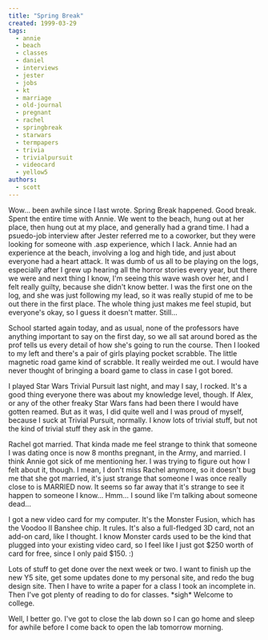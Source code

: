 ```yaml
---
title: "Spring Break"
created: 1999-03-29
tags:
  - annie
  - beach
  - classes
  - daniel
  - interviews
  - jester
  - jobs
  - kt
  - marriage
  - old-journal
  - pregnant
  - rachel
  - springbreak
  - starwars
  - termpapers
  - trivia
  - trivialpursuit
  - videocard
  - yellow5
authors:
  - scott
---
```


Wow… been awhile since I last wrote. Spring Break happened. Good break. Spent the entire time with Annie. We went to the beach, hung out at her place, then hung out at my place, and generally had a grand time. I had a psuedo-job interview after Jester referred me to a coworker, but they were looking for someone with .asp experience, which I lack. Annie had an experience at the beach, involving a log and high tide, and just about everyone had a heart attack. It was dumb of us all to be playing on the logs, especially after I grew up hearing all the horror stories every year, but there we were and next thing I know, I'm seeing this wave wash over her, and I felt really guilty, because she didn't know better. I was the first one on the log, and she was just following my lead, so it was really stupid of me to be out there in the first place. The whole thing just makes me feel stupid, but everyone's okay, so I guess it doesn't matter. Still…

School started again today, and as usual, none of the professors have anything important to say on the first day, so we all sat around bored as the prof tells us every detail of how she's going to run the course. Then I looked to my left and there's a pair of girls playing pocket scrabble. The little magnetic road game kind of scrabble. It really weirded me out. I would have never thought of bringing a board game to class in case I got bored.

I played Star Wars Trivial Pursuit last night, and may I say, I rocked. It's a good thing everyone there was about my knowledge level, though. If Alex, or any of the other freaky Star Wars fans had been there I would have gotten reamed. But as it was, I did quite well and I was proud of myself, because I suck at Trivial Pursuit, normally. I know lots of trivial stuff, but not the kind of trivial stuff they ask in the game.

Rachel got married. That kinda made me feel strange to think that someone I was dating once is now 8 months pregnant, in the Army, and married. I think Annie got sick of me mentioning her. I was trying to figure out how I felt about it, though. I mean, I don't miss Rachel anymore, so it doesn't bug me that she got married, it's just strange that someone I was once really close to is MARRIED now. It seems so far away that it's strange to see it happen to someone I know… Hmm… I sound like I'm talking about someone dead…

I got a new video card for my computer. It's the Monster Fusion, which has the Voodoo II Banshee chip. It rules. It's also a full-fledged 3D card, not an add-on card, like I thought. I know Monster cards used to be the kind that plugged into your existing video card, so I feel like I just got $250 worth of card for free, since I only paid $150. :)

Lots of stuff to get done over the next week or two. I want to finish up the new Y5 site, get some updates done to my personal site, and redo the bug design site. Then I have to write a paper for a class I took an incomplete in. Then I've got plenty of reading to do for classes. \*sigh\* Welcome to college.

Well, I better go. I've got to close the lab down so I can go home and sleep for awhile before I come back to open the lab tomorrow morning.
